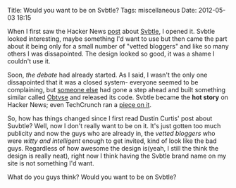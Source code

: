 Title: Would you want to be on Svbtle?
Tags: miscellaneous
Date: 2012-05-03 18:15

When I first saw the Hacker News [post][hn] about [Svbtle][svbtle], I opened it. Svbtle looked interesting, maybe something I'd want to use but then came the part about it being only for a small number of "vetted bloggers" and like so many others I was dissapointed. The design looked so good, it was a shame I couldn't use it. 

Soon, *the debate* had already started. As I said, I wasn't the only one dissapointed that it was a closed system- everyone seemed to be complaining, but [someone else][hn_obtvse] had gone a step ahead and built something similar called [Obtvse][obtvse] and released its code. Svbtle became the **hot story** on Hacker News; even TechCrunch ran a [piece on it][techcrunch]. 

So, how has things changed since I first read Dustin Curtis' post about Suvbtle? Well, now I don't really want to be on it. It's just gotten too much publicity and now the guys who are already in, the *vetted bloggers* who were *witty and intelligent* enough to get invited, kind of look like the bad guys. Regardless of how awesome the design is(yeah, I still the think the design is really neat), right now I think having the Svbtle brand name on my site is not something I'd want.

What do you guys think? Would you want to be on Svbtle?

[svbtle]: http://svbtle.com/
[hn]: http://news.ycombinator.com/item?id=3742314
[obtvse]: http://natewienert.com/codename-obtvse
[hn_obtvse]: http://news.ycombinator.com/item?id=3744237
[techcrunch]: http://techcrunch.com/2012/03/24/forget-todays-drama-dustin-curtis-svbtle-is-trying-to-push-blogging-forward/
